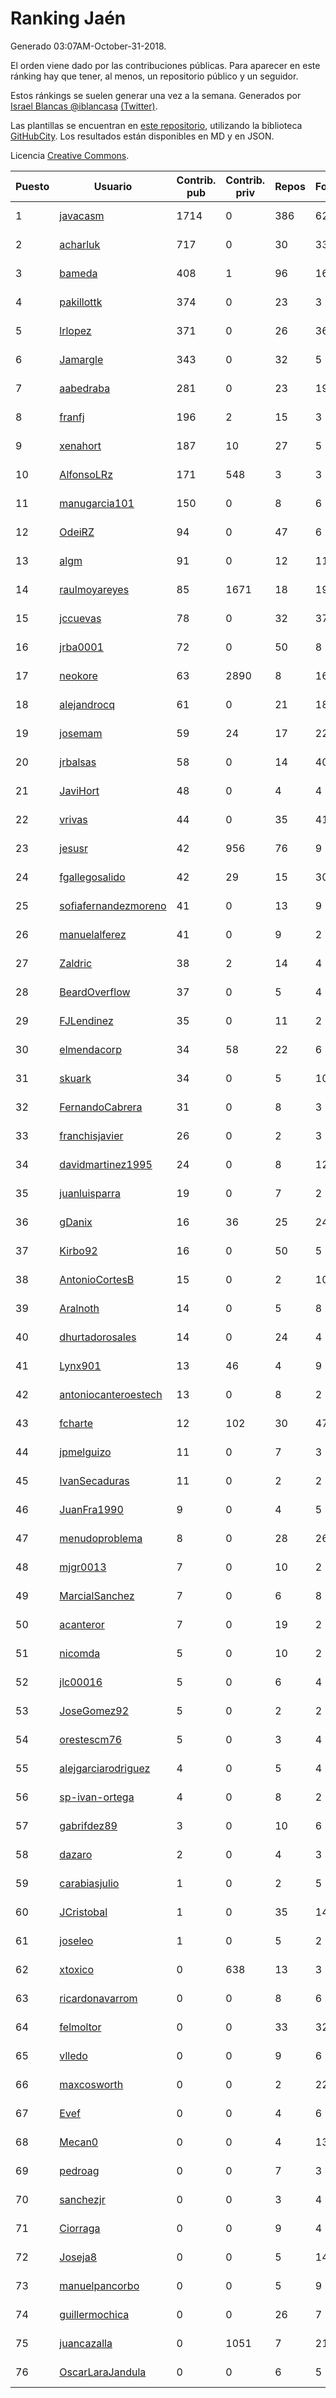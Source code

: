 # Ranking Jaén

Generado 03:07AM-October-31-2018.

El orden viene dado por las contribuciones públicas. Para aparecer en este ránking hay que tener, al menos, un repositorio público y un seguidor.

Estos ránkings se suelen generar una vez a la semana. Generados por [Israel Blancas @iblancasa](https://github.com/iblancasa/) [(Twitter)](https://twitter.com/iblancasa).

Las plantillas se encuentran en [este repositorio](https://github.com/iblancasa/GH-Spanish-Ranking), utilizando la biblioteca [GitHubCity](https://github.com/iblancasa/GitHubCity). Los resultados están disponibles en MD y en JSON.

Licencia [Creative Commons](https://creativecommons.org/licenses/by/4.0/).

| Puesto   |  Usuario  | Contrib. pub | Contrib. priv |Repos| Followers | Desde |  Avatar  |
|----------|-----------|--------------|---------------|-----|-----------|-------|----------|
|1|[javacasm](https://github.com/javacasm)|1714|0|386|62|2013-03-12|![javacasm]()|
|2|[acharluk](https://github.com/acharluk)|717|0|30|33|2013-08-03|![acharluk]()|
|3|[bameda](https://github.com/bameda)|408|1|96|166|2011-06-26|![bameda]()|
|4|[pakillottk](https://github.com/pakillottk)|374|0|23|3|2013-11-12|![pakillottk]()|
|5|[lrlopez](https://github.com/lrlopez)|371|0|26|36|2011-01-04|![lrlopez]()|
|6|[Jamargle](https://github.com/Jamargle)|343|0|32|5|2015-03-24|![Jamargle]()|
|7|[aabedraba](https://github.com/aabedraba)|281|0|23|19|2017-04-19|![aabedraba]()|
|8|[franfj](https://github.com/franfj)|196|2|15|3|2014-10-13|![franfj]()|
|9|[xenahort](https://github.com/xenahort)|187|10|27|5|2016-03-30|![xenahort]()|
|10|[AlfonsoLRz](https://github.com/AlfonsoLRz)|171|548|3|3|2016-10-02|![AlfonsoLRz]()|
|11|[manugarcia101](https://github.com/manugarcia101)|150|0|8|6|2017-09-22|![manugarcia101]()|
|12|[OdeiRZ](https://github.com/OdeiRZ)|94|0|47|6|2014-10-01|![OdeiRZ]()|
|13|[algm](https://github.com/algm)|91|0|12|11|2009-10-29|![algm]()|
|14|[raulmoyareyes](https://github.com/raulmoyareyes)|85|1671|18|19|2012-08-04|![raulmoyareyes]()|
|15|[jccuevas](https://github.com/jccuevas)|78|0|32|37|2013-04-10|![jccuevas]()|
|16|[jrba0001](https://github.com/jrba0001)|72|0|50|8|2016-07-17|![jrba0001]()|
|17|[neokore](https://github.com/neokore)|63|2890|8|16|2011-07-25|![neokore]()|
|18|[alejandrocq](https://github.com/alejandrocq)|61|0|21|18|2010-05-20|![alejandrocq]()|
|19|[josemam](https://github.com/josemam)|59|24|17|22|2015-03-14|![josemam]()|
|20|[jrbalsas](https://github.com/jrbalsas)|58|0|14|40|2010-08-07|![jrbalsas]()|
|21|[JaviHort](https://github.com/JaviHort)|48|0|4|4|2018-01-04|![JaviHort]()|
|22|[vrivas](https://github.com/vrivas)|44|0|35|41|2012-12-14|![vrivas]()|
|23|[jesusr](https://github.com/jesusr)|42|956|76|9|2011-12-11|![jesusr]()|
|24|[fgallegosalido](https://github.com/fgallegosalido)|42|29|15|30|2015-03-24|![fgallegosalido]()|
|25|[sofiafernandezmoreno](https://github.com/sofiafernandezmoreno)|41|0|13|9|2014-11-21|![sofiafernandezmoreno]()|
|26|[manuelalferez](https://github.com/manuelalferez)|41|0|9|2|2018-04-07|![manuelalferez]()|
|27|[Zaldric](https://github.com/Zaldric)|38|2|14|4|2016-03-29|![Zaldric]()|
|28|[BeardOverflow](https://github.com/BeardOverflow)|37|0|5|4|2013-04-13|![BeardOverflow]()|
|29|[FJLendinez](https://github.com/FJLendinez)|35|0|11|2|2016-04-25|![FJLendinez]()|
|30|[elmendacorp](https://github.com/elmendacorp)|34|58|22|6|2012-12-14|![elmendacorp]()|
|31|[skuark](https://github.com/skuark)|34|0|5|10|2010-10-26|![skuark]()|
|32|[FernandoCabrera](https://github.com/FernandoCabrera)|31|0|8|3|2017-09-13|![FernandoCabrera]()|
|33|[franchisjavier](https://github.com/franchisjavier)|26|0|2|3|2017-06-29|![franchisjavier]()|
|34|[davidmartinez1995](https://github.com/davidmartinez1995)|24|0|8|12|2015-11-11|![davidmartinez1995]()|
|35|[juanluisparra](https://github.com/juanluisparra)|19|0|7|2|2016-09-19|![juanluisparra]()|
|36|[gDanix](https://github.com/gDanix)|16|36|25|24|2011-10-10|![gDanix]()|
|37|[Kirbo92](https://github.com/Kirbo92)|16|0|50|5|2011-01-12|![Kirbo92]()|
|38|[AntonioCortesB](https://github.com/AntonioCortesB)|15|0|2|10|2016-09-15|![AntonioCortesB]()|
|39|[Aralnoth](https://github.com/Aralnoth)|14|0|5|8|2011-04-06|![Aralnoth]()|
|40|[dhurtadorosales](https://github.com/dhurtadorosales)|14|0|24|4|2016-09-19|![dhurtadorosales]()|
|41|[Lynx901](https://github.com/Lynx901)|13|46|4|9|2014-11-11|![Lynx901]()|
|42|[antoniocanteroestech](https://github.com/antoniocanteroestech)|13|0|8|2|2018-10-10|![antoniocanteroestech]()|
|43|[fcharte](https://github.com/fcharte)|12|102|30|47|2014-08-05|![fcharte]()|
|44|[jpmelguizo](https://github.com/jpmelguizo)|11|0|7|3|2013-01-29|![jpmelguizo]()|
|45|[IvanSecaduras](https://github.com/IvanSecaduras)|11|0|2|2|2015-09-25|![IvanSecaduras]()|
|46|[JuanFra1990](https://github.com/JuanFra1990)|9|0|4|5|2015-10-22|![JuanFra1990]()|
|47|[menudoproblema](https://github.com/menudoproblema)|8|0|28|26|2011-08-12|![menudoproblema]()|
|48|[mjgr0013](https://github.com/mjgr0013)|7|0|10|2|2014-10-01|![mjgr0013]()|
|49|[MarcialSanchez](https://github.com/MarcialSanchez)|7|0|6|8|2015-10-03|![MarcialSanchez]()|
|50|[acanteror](https://github.com/acanteror)|7|0|19|2|2016-03-15|![acanteror]()|
|51|[nicomda](https://github.com/nicomda)|5|0|10|2|2013-06-13|![nicomda]()|
|52|[jlc00016](https://github.com/jlc00016)|5|0|6|4|2015-06-05|![jlc00016]()|
|53|[JoseGomez92](https://github.com/JoseGomez92)|5|0|2|2|2016-05-21|![JoseGomez92]()|
|54|[orestescm76](https://github.com/orestescm76)|5|0|3|4|2016-09-04|![orestescm76]()|
|55|[alejgarciarodriguez](https://github.com/alejgarciarodriguez)|4|0|5|4|2015-12-19|![alejgarciarodriguez]()|
|56|[sp-ivan-ortega](https://github.com/sp-ivan-ortega)|4|0|8|2|2016-02-22|![sp-ivan-ortega]()|
|57|[gabrifdez89](https://github.com/gabrifdez89)|3|0|10|6|2013-02-26|![gabrifdez89]()|
|58|[dazaro](https://github.com/dazaro)|2|0|4|3|2014-10-08|![dazaro]()|
|59|[carabiasjulio](https://github.com/carabiasjulio)|1|0|2|5|2013-10-15|![carabiasjulio]()|
|60|[JCristobal](https://github.com/JCristobal)|1|0|35|14|2014-09-23|![JCristobal]()|
|61|[joseleo](https://github.com/joseleo)|1|0|5|2|2015-03-19|![joseleo]()|
|62|[xtoxico](https://github.com/xtoxico)|0|638|13|3|2012-08-07|![xtoxico]()|
|63|[ricardonavarrom](https://github.com/ricardonavarrom)|0|0|8|6|2012-11-20|![ricardonavarrom]()|
|64|[felmoltor](https://github.com/felmoltor)|0|0|33|32|2011-06-13|![felmoltor]()|
|65|[vlledo](https://github.com/vlledo)|0|0|9|6|2011-03-28|![vlledo]()|
|66|[maxcosworth](https://github.com/maxcosworth)|0|0|2|22|2010-09-06|![maxcosworth]()|
|67|[Evef](https://github.com/Evef)|0|0|4|6|2012-12-15|![Evef]()|
|68|[Mecan0](https://github.com/Mecan0)|0|0|4|13|2013-06-11|![Mecan0]()|
|69|[pedroag](https://github.com/pedroag)|0|0|7|3|2013-09-23|![pedroag]()|
|70|[sanchezjr](https://github.com/sanchezjr)|0|0|3|4|2013-12-17|![sanchezjr]()|
|71|[Ciorraga](https://github.com/Ciorraga)|0|0|9|4|2013-11-08|![Ciorraga]()|
|72|[Joseja8](https://github.com/Joseja8)|0|0|5|14|2014-07-12|![Joseja8]()|
|73|[manuelpancorbo](https://github.com/manuelpancorbo)|0|0|5|9|2014-11-04|![manuelpancorbo]()|
|74|[guillermochica](https://github.com/guillermochica)|0|0|26|7|2014-10-20|![guillermochica]()|
|75|[juancazalla](https://github.com/juancazalla)|0|1051|7|21|2015-03-24|![juancazalla]()|
|76|[OscarLaraJandula](https://github.com/OscarLaraJandula)|0|0|6|5|2016-09-19|![OscarLaraJandula]()|
